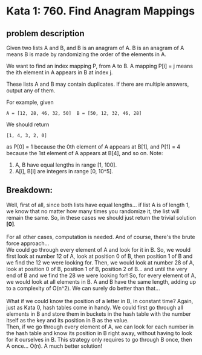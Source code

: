 # Kata 1: 760. Find Anagram Mappings

## problem description
Given two lists A and B, and B is an anagram of A. B is an anagram of A means B is made by randomizing the order of the elements in A.

We want to find an index mapping P, from A to B. A mapping P[i] = j means the ith element in A appears in B at index j.

These lists A and B may contain duplicates. If there are multiple answers, output any of them.

For example, given
```
A = [12, 28, 46, 32, 50]  B = [50, 12, 32, 46, 28]
```
We should return
```
[1, 4, 3, 2, 0]
```
as  P[0] = 1 because the  0th element of  A appears at  B[1], and  P[1] = 4 because the  1st element of  A appears at  B[4], and so on.
Note:
1. A, B have equal lengths in range [1, 100].
2. A[i], B[i] are integers in range [0, 10^5].


## Breakdown:
Well, first of all, since both lists have equal lengths... if list A is of length 1, we know that no matter how many times you randomize it, the list will remain the same. So, in these cases we should just return the trivial solution **[0]**.<br/>
<br/>
For all other cases, computation is needed. And of course, there's the brute force approach...<br/>
We could go through every element of A and look for it in B. So, we would first look at number 12 of A, look at position 0 of B, then position 1 of B and we find the 12 we were looking for. Then, we would look at number 28 of A, look at position 0 of B, position 1 of B, position 2 of B... and until the very end of B and we find the 28 we were looking for! So, for every element of A, we would look at all elements in B. A and B have the same length, adding up to a complexity of O(n^2). We can surely do better than that...<br/>
<br/>
What if we could know the position of a letter in B, in constant time? Again, just as Kata 0, hash tables come in handy. We could first go through all elements in B and store them in buckets in the hash table with the number itself as the key and its position in B as the value.<br/>Then, if we go through every element of A, we can look for each number in the hash table and know its position in B right away, without having to look for it ourselves in B. This strategy only requires to go through B once, then A once... O(n). A much better solution!